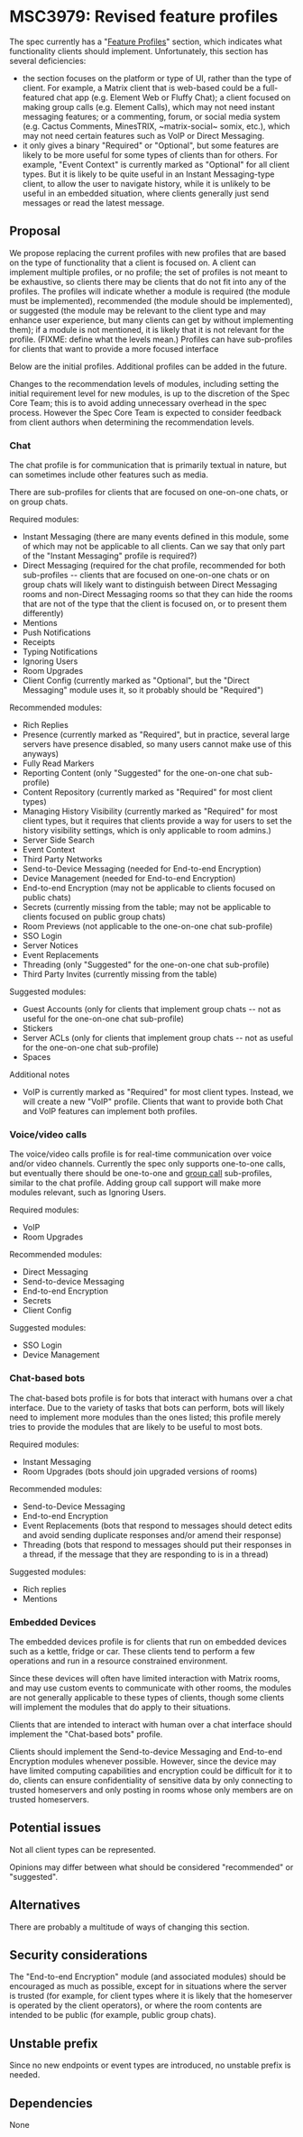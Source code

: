 # MSC3979: Revised feature profiles

The spec currently has a "[Feature
Profiles](https://spec.matrix.org/unstable/client-server-api/#feature-profiles)"
section, which indicates what functionality clients should implement.
Unfortunately, this section has several deficiencies:

- the section focuses on the platform or type of UI, rather than the type of
  client.  For example, a Matrix client that is web-based could be a
  full-featured chat app (e.g. Element Web or Fluffy Chat); a client focused on
  making group calls (e.g. Element Calls), which may not need instant messaging
  features; or a commenting, forum, or social media system (e.g. Cactus
  Comments, MinesTRIX, ~matrix-social~ somix, etc.), which may not need certain
  features such as VoIP or Direct Messaging.
- it only gives a binary "Required" or "Optional", but some features are likely
  to be more useful for some types of clients than for others.  For example,
  "Event Context" is currently marked as "Optional" for all client types.  But
  it is likely to be quite useful in an Instant Messaging-type client, to allow
  the user to navigate history, while it is unlikely to be useful in an
  embedded situation, where clients generally just send messages or read the
  latest message.

## Proposal

We propose replacing the current profiles with new profiles that are based on
the type of functionality that a client is focused on.  A client can implement
multiple profiles, or no profile; the set of profiles is not meant to be
exhaustive, so clients there may be clients that do not fit into any of the
profiles.  The profiles will indicate whether a module is required (the module
must be implemented), recommended (the module should be implemented), or
suggested (the module may be relevant to the client type and may enhance user
experience, but many clients can get by without implementing them); if a module
is not mentioned, it is likely that it is not relevant for the profile.  (FIXME:
define what the levels mean.)  Profiles can have sub-profiles for clients that
want to provide a more focused interface

Below are the initial profiles.  Additional profiles can be added in the
future.

Changes to the recommendation levels of modules, including setting the initial
requirement level for new modules, is up to the discretion of the Spec Core
Team; this is to avoid adding unnecessary overhead in the spec process.
However the Spec Core Team is expected to consider feedback from client authors
when determining the recommendation levels.

### Chat

The chat profile is for communication that is primarily textual in nature, but
can sometimes include other features such as media.

There are sub-profiles for clients that are focused on one-on-one chats, or on
group chats.

Required modules:

- Instant Messaging (there are many events defined in this module, some of
  which may not be applicable to all clients.  Can we say that only part of the
  "Instant Messaging" profile is required?)
- Direct Messaging (required for the chat profile, recommended for both
  sub-profiles -- clients that are focused on one-on-one chats or on group
  chats will likely want to distinguish between Direct Messaging rooms and
  non-Direct Messaging rooms so that they can hide the rooms that are not
  of the type that the client is focused on, or to present them differently)
- Mentions
- Push Notifications
- Receipts
- Typing Notifications
- Ignoring Users
- Room Upgrades
- Client Config (currently marked as "Optional", but the "Direct Messaging"
  module uses it, so it probably should be "Required")

Recommended modules:

- Rich Replies
- Presence (currently marked as "Required", but in practice, several large
  servers have presence disabled, so many users cannot make use of this
  anyways)
- Fully Read Markers
- Reporting Content (only "Suggested" for the one-on-one chat sub-profile)
- Content Repository (currently marked as "Required" for most client types)
- Managing History Visibility (currently marked as "Required" for most client
  types, but it requires that clients provide a way for users to set the
  history visibility settings, which is only applicable to room admins.)
- Server Side Search
- Event Context
- Third Party Networks
- Send-to-Device Messaging (needed for End-to-end Encryption)
- Device Management (needed for End-to-end Encryption)
- End-to-end Encryption (may not be applicable to clients focused on public chats)
- Secrets (currently missing from the table; may not be applicable to clients
  focused on public group chats)
- Room Previews (not applicable to the one-on-one chat sub-profile)
- SSO Login
- Server Notices
- Event Replacements
- Threading (only "Suggested" for the one-on-one chat sub-profile)
- Third Party Invites (currently missing from the table)

Suggested modules:
- Guest Accounts (only for clients that implement group chats -- not as useful
  for the one-on-one chat sub-profile)
- Stickers
- Server ACLs (only for clients that implement group chats -- not as useful for
  the one-on-one chat sub-profile)
- Spaces

Additional notes
- VoIP is currently marked as "Required" for most client types.  Instead, we
  will create a new "VoIP" profile.  Clients that want to provide both Chat and
  VoIP features can implement both profiles.

### Voice/video calls

The voice/video calls profile is for real-time communication over voice and/or
video channels.  Currently the spec only supports one-to-one calls, but
eventually there should be one-to-one and [group
call](https://github.com/matrix-org/matrix-spec-proposals/pull/3401)
sub-profiles, similar to the chat profile.  Adding group call support will make
more modules relevant, such as Ignoring Users.

Required modules:

- VoIP
- Room Upgrades

Recommended modules:

- Direct Messaging
- Send-to-device Messaging
- End-to-end Encryption
- Secrets
- Client Config

Suggested modules:

- SSO Login
- Device Management

### Chat-based bots

The chat-based bots profile is for bots that interact with humans over a chat
interface.  Due to the variety of tasks that bots can perform, bots will likely
need to implement more modules than the ones listed; this profile merely tries
to provide the modules that are likely to be useful to most bots.

Required modules:

- Instant Messaging
- Room Upgrades (bots should join upgraded versions of rooms)

Recommended modules:

- Send-to-Device Messaging
- End-to-end Encryption
- Event Replacements (bots that respond to messages should detect edits and
  avoid sending duplicate responses and/or amend their response)
- Threading (bots that respond to messages should put their responses in a
  thread, if the message that they are responding to is in a thread)

Suggested modules:

- Rich replies
- Mentions

### Embedded Devices

The embedded devices profile is for clients that run on embedded devices such
as a kettle, fridge or car.  These clients tend to perform a few operations and
run in a resource constrained environment.

Since these devices will often have limited interaction with Matrix rooms, and
may use custom events to communicate with other rooms, the modules are not
generally applicable to these types of clients, though some clients will
implement the modules that do apply to their situations.

Clients that are intended to interact with human over a chat interface should
implement the "Chat-based bots" profile.

Clients should implement the Send-to-device Messaging and End-to-end Encryption
modules whenever possible.  However, since the device may have limited
computing capabilities and encryption could be difficult for it to do, clients
can ensure confidentiality of sensitive data by only connecting to trusted
homeservers and only posting in rooms whose only members are on trusted
homeservers.

## Potential issues

Not all client types can be represented.

Opinions may differ between what should be considered "recommended" or
"suggested".

## Alternatives

There are probably a multitude of ways of changing this section.

## Security considerations

The "End-to-end Encryption" module (and associated modules) should be
encouraged as much as possible, except for in situations where the server is
trusted (for example, for client types where it is likely that the homeserver
is operated by the client operators), or where the room contents are intended
to be public (for example, public group chats).

## Unstable prefix

Since no new endpoints or event types are introduced, no unstable prefix is needed.

## Dependencies

None
